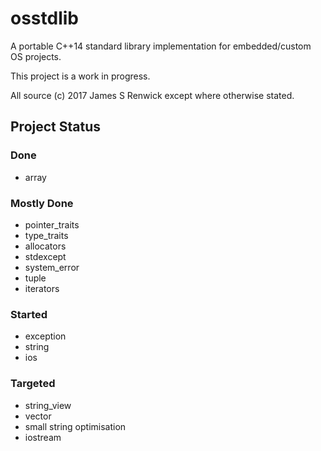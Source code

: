 # osstdlib
A portable C++14 standard library implementation for embedded/custom OS projects.

This project is a work in progress.

All source (c) 2017 James S Renwick except
where otherwise stated.

## Project Status ##
### Done ###
- array
### Mostly Done ###
- pointer_traits
- type_traits
- allocators
- stdexcept
- system_error
- tuple
- iterators
### Started ###
- exception
- string
- ios
### Targeted ###
- string_view
- vector
- small string optimisation
- iostream
